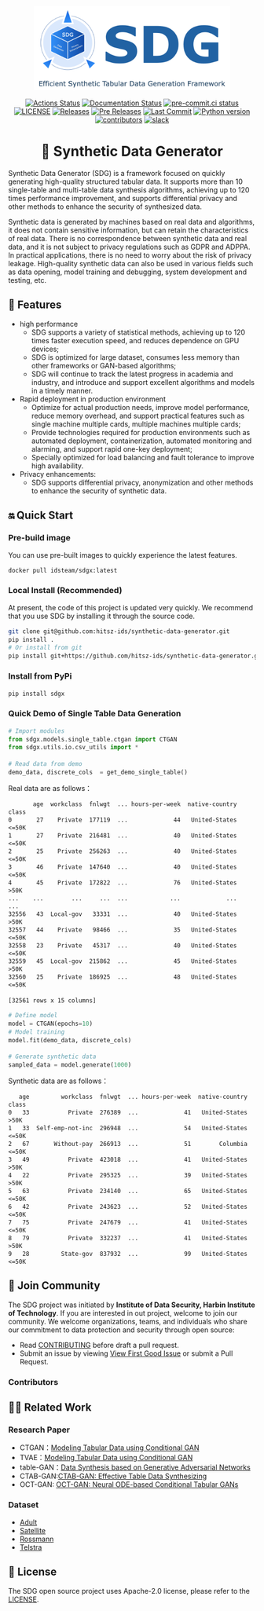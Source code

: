 <div align="center">
  <img src="assets/sdg_logo.png" width="400" >
</div>
<div align="center">
<p align="center">

<p align="center">
<a href="https://github.com/hitsz-ids/synthetic-data-generator/actions"><img alt="Actions Status" src="https://github.com/hitsz-ids/synthetic-data-generator/actions/workflows/python-package.yml/badge.svg"></a>
<a href='https://synthetic-data-generator.readthedocs.io/en/latest/?badge=latest'><img src='https://readthedocs.org/projects/synthetic-data-generator/badge/?version=latest' alt='Documentation Status' /></a>
<a href="https://results.pre-commit.ci/latest/github/hitsz-ids/synthetic-data-generator/main"><img alt="pre-commit.ci status" src="https://results.pre-commit.ci/badge/github/hitsz-ids/synthetic-data-generator/main.svg"></a>
<a href="https://github.com/hitsz-ids/synthetic-data-generator/blob/main/LICENSE"><img alt="LICENSE" src="https://img.shields.io/github/license/hitsz-ids/synthetic-data-generator"></a>
<a href="https://github.com/hitsz-ids/synthetic-data-generator/releases/"><img alt="Releases" src="https://img.shields.io/github/v/release/hitsz-ids/synthetic-data-generator"></a>
<a href="https://github.com/hitsz-ids/synthetic-data-generator/releases/"><img alt="Pre Releases" src="https://img.shields.io/github/v/release/hitsz-ids/synthetic-data-generator?include_prereleases&label=pre-release&logo=github"></a>
<a href="https://github.com/hitsz-ids/synthetic-data-generator"><img alt="Last Commit" src="https://img.shields.io/github/last-commit/hitsz-ids/synthetic-data-generator"></a>
<a href="https://github.com/hitsz-ids/synthetic-data-generator"><img alt="Python version" src="https://img.shields.io/pypi/pyversions/synthetic-data-generator"></a>
<a href="https://github.com/hitsz-ids/synthetic-data-generator/contributors"><img alt="contributors" src="https://img.shields.io/github/all-contributors/hitsz-ids/synthetic-data-generator?color=ee8449&style=flat-square"></a>
<a href="https://join.slack.com/t/hitsz-ids/shared_invite/zt-2395mt6x2-dwf0j_423QkAgGvlNA5E1g"><img alt="slack" src="https://img.shields.io/badge/slack-join%20chat-ff69b4.svg?style=flat-square"></a>
</p>

# 🚀 Synthetic Data Generator

</p>
</div>

Synthetic Data Generator (SDG) is a framework focused on quickly generating high-quality structured tabular data. It supports more than 10 single-table and multi-table data synthesis algorithms, achieving up to 120 times performance improvement, and supports differential privacy and other methods to enhance the security of synthesized data.

Synthetic data is generated by machines based on real data and algorithms, it does not contain sensitive information, but can retain the characteristics of real data.
There is no correspondence between synthetic data and real data, and it is not subject to privacy regulations such as GDPR and ADPPA.
In practical applications, there is no need to worry about the risk of privacy leakage.
High-quality synthetic data can also be used in various fields such as data opening, model training and debugging, system development and testing, etc.

## 🎉 Features

- high performance
  - SDG supports a variety of statistical methods, achieving up to 120 times faster execution speed, and reduces dependence on GPU devices;
  - SDG is optimized for large dataset, consumes less memory than other frameworks or GAN-based algorithms;
  - SDG will continue to track the latest progress in academia and industry, and introduce and support excellent algorithms and models in a timely manner.
- Rapid deployment in production environment
  - Optimize for actual production needs, improve model performance, reduce memory overhead, and support practical features such as single machine multiple cards, multiple machines multiple cards;
  - Provide technologies required for production environments such as automated deployment, containerization, automated monitoring and alarming, and support rapid one-key deployment;
  - Specially optimized for load balancing and fault tolerance to improve high availability.
- Privacy enhancements:
  - SDG supports differential privacy, anonymization and other methods to enhance the security of synthetic data.

## 🔛 Quick Start

### Pre-build image

You can use pre-built images to quickly experience the latest features.

```bash
docker pull idsteam/sdgx:latest
```

### Local Install (Recommended)

At present, the code of this project is updated very quickly. We recommend that you use SDG by installing it through the source code.

```bash
git clone git@github.com:hitsz-ids/synthetic-data-generator.git
pip install .
# Or install from git
pip install git+https://github.com/hitsz-ids/synthetic-data-generator.git
```

### Install from PyPi

```bash
pip install sdgx
```

### Quick Demo of Single Table Data Generation

```python
# Import modules
from sdgx.models.single_table.ctgan import CTGAN
from sdgx.utils.io.csv_utils import *

# Read data from demo
demo_data, discrete_cols  = get_demo_single_table()
```

Real data are as follows：

```
       age  workclass  fnlwgt  ... hours-per-week  native-country  class
0       27    Private  177119  ...             44   United-States  <=50K
1       27    Private  216481  ...             40   United-States  <=50K
2       25    Private  256263  ...             40   United-States  <=50K
3       46    Private  147640  ...             40   United-States  <=50K
4       45    Private  172822  ...             76   United-States   >50K
...    ...        ...     ...  ...            ...             ...    ...
32556   43  Local-gov   33331  ...             40   United-States   >50K
32557   44    Private   98466  ...             35   United-States  <=50K
32558   23    Private   45317  ...             40   United-States  <=50K
32559   45  Local-gov  215862  ...             45   United-States   >50K
32560   25    Private  186925  ...             48   United-States  <=50K

[32561 rows x 15 columns]

```

```python
# Define model
model = CTGAN(epochs=10)
# Model training
model.fit(demo_data, discrete_cols)

# Generate synthetic data
sampled_data = model.generate(1000)
```

Synthetic data are as follows：

```
   age         workclass  fnlwgt  ... hours-per-week  native-country  class
0   33           Private  276389  ...             41   United-States   >50K
1   33  Self-emp-not-inc  296948  ...             54   United-States  <=50K
2   67       Without-pay  266913  ...             51        Columbia  <=50K
3   49           Private  423018  ...             41   United-States   >50K
4   22           Private  295325  ...             39   United-States   >50K
5   63           Private  234140  ...             65   United-States  <=50K
6   42           Private  243623  ...             52   United-States  <=50K
7   75           Private  247679  ...             41   United-States  <=50K
8   79           Private  332237  ...             41   United-States   >50K
9   28         State-gov  837932  ...             99   United-States  <=50K
```

## 🤝 Join Community

The SDG project was initiated by **Institute of Data Security, Harbin Institute of Technology**. If you are interested in out project, welcome to join our community. We welcome organizations, teams, and individuals who share our commitment to data protection and security through open source:

- Read [CONTRIBUTING](./CONTRIBUTING.md) before draft a pull request.
- Submit an issue by viewing [View First Good Issue](https://github.com/hitsz-ids/synthetic-data-generator/issues/new) or submit a Pull Request.

### Contributors

<!-- ALL-CONTRIBUTORS-LIST:START - Do not remove or modify this section -->

<!-- prettier-ignore-start -->

<!-- markdownlint-disable -->

<!-- markdownlint-restore -->

<!-- prettier-ignore-end -->

<!-- ALL-CONTRIBUTORS-LIST:END -->

## 👩‍🎓 Related Work

### Research Paper

- CTGAN：[Modeling Tabular Data using Conditional GAN](https://proceedings.neurips.cc/paper/2019/hash/254ed7d2de3b23ab10936522dd547b78-Abstract.html)
- TVAE：[Modeling Tabular Data using Conditional GAN](https://proceedings.neurips.cc/paper/2019/hash/254ed7d2de3b23ab10936522dd547b78-Abstract.html)
- table-GAN：[Data Synthesis based on Generative Adversarial Networks](https://arxiv.org/pdf/1806.03384.pdf)
- CTAB-GAN:[CTAB-GAN: Effective Table Data Synthesizing](https://proceedings.mlr.press/v157/zhao21a/zhao21a.pdf)
- OCT-GAN: [OCT-GAN: Neural ODE-based Conditional Tabular GANs](https://arxiv.org/pdf/2105.14969.pdf)

### Dataset

- [Adult](http://archive.ics.uci.edu/ml/datasets/adult)
- [Satellite](http://archive.ics.uci.edu/dataset/146/statlog+landsat+satellite)
- [Rossmann](https://www.kaggle.com/competitions/rossmann-store-sales/data)
- [Telstra](https://www.kaggle.com/competitions/telstra-recruiting-network/data)

## 📄 License

The SDG open source project uses Apache-2.0 license, please refer to the [LICENSE](https://github.com/hitsz-ids/synthetic-data-generator/blob/main/LICENSE).
